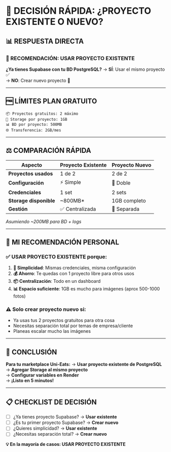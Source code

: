 # 🎯 DECISIÓN RÁPIDA: ¿PROYECTO EXISTENTE O NUEVO?

## 📊 **RESPUESTA DIRECTA**

### **🥇 RECOMENDACIÓN: USAR PROYECTO EXISTENTE**

**¿Ya tienes Supabase con tu BD PostgreSQL?**
→ **SÍ**: Usar el mismo proyecto ✅  
→ **NO**: Crear nuevo proyecto 🔄

---

## 🆓 **LÍMITES PLAN GRATUITO**

```
📦 Proyectos gratuitos: 2 máximo
💾 Storage por proyecto: 1GB
📊 BD por proyecto: 500MB  
🌐 Transferencia: 2GB/mes
```

---

## ⚖️ **COMPARACIÓN RÁPIDA**

| Aspecto | Proyecto Existente | Proyecto Nuevo |
|---------|-------------------|----------------|
| **Proyectos usados** | 1 de 2 | 2 de 2 |
| **Configuración** | ⚡ Simple | 🔧 Doble |
| **Credenciales** | 1 set | 2 sets |
| **Storage disponible** | ~800MB* | 1GB completo |
| **Gestión** | ✅ Centralizada | 🔄 Separada |

*Asumiendo ~200MB para BD + logs*

---

## 🎯 **MI RECOMENDACIÓN PERSONAL**

### **✅ USAR PROYECTO EXISTENTE porque:**

1. **🔄 Simplicidad**: Mismas credenciales, misma configuración
2. **💰 Ahorro**: Te quedas con 1 proyecto libre para otros usos
3. **📦 Centralización**: Todo en un dashboard
4. **📊 Espacio suficiente**: 1GB es mucho para imágenes (aprox 500-1000 fotos)

### **⚠️ Solo crear proyecto nuevo si:**
- Ya usas tus 2 proyectos gratuitos para otra cosa
- Necesitas separación total por temas de empresa/cliente
- Planeas escalar mucho las imágenes

---

## 🚀 **CONCLUSIÓN**

**Para tu marketplace Uni-Eats:**
→ **Usar proyecto existente de PostgreSQL**  
→ **Agregar Storage al mismo proyecto**  
→ **Configurar variables en Render**  
→ **¡Listo en 5 minutos!**

---

## 📋 **CHECKLIST DE DECISIÓN**

- [ ] ¿Ya tienes proyecto Supabase? → **Usar existente**
- [ ] ¿Es tu primer proyecto Supabase? → **Crear nuevo** 
- [ ] ¿Quieres simplicidad? → **Usar existente**
- [ ] ¿Necesitas separación total? → **Crear nuevo**

**💡 En la mayoría de casos: USAR PROYECTO EXISTENTE**